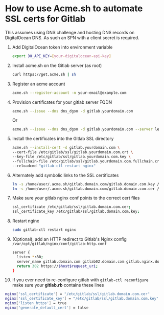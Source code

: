 # How to use Acme.sh to automate SSL certs for Gitlab

This assumes using DNS challenge and hosting DNS records on DigitalOcean DNS. As such an SPN with a client secret is required.

1. Add DigitalOcean token into environment variable
   ```bash
   export DO_API_KEY=[your-digitalocean-api-key]
   ```
   
2. Install acme.sh on the Gitlab server (as root)
   ```bash
   curl https://get.acme.sh | sh
   ```

3. Register an acme account
   ```bash
   acme.sh --register-account -m your-email@example.com
   ```

4. Provision certificates for your gitlab server FQDN
   ```bash
   acme.sh --issue --dns dns_dgon -d gitlab.yourdomain.com
   ```
   Or
   ```bash
   acme.sh --issue --dns dns_dgon -d gitlab.yourdomain.com --server letsencrypt
   ```


5. Install the certificates into the Gitlab SSL directory
   ```bash
   acme.sh --install-cert -d gitlab.yourdomain.com \
   --cert-file /etc/gitlab/ssl/gitlab.yourdomain.com.crt \
   --key-file /etc/gitlab/ssl/gitlab.yourdomain.com.key \
   --fullchain-file /etc/gitlab/ssl/gitlab.yourdomain.com.fullchain.crt \
   --reloadcmd "gitlab-ctl restart nginx"
   ```

6. Alternately add symbolic links to the SSL certificates
   ```bash
   ln -s /home/user/.acme.sh/gitlab.domain.com/gitlab.domain.com.key /etc/gitlab/ssl/gitlab.domain.com.key
   ln -s /home/user/.acme.sh/gitlab.domain.com/gitlab.domain.com.cer /etc/gitlab/ssl/gitlab.domain.com.cer
   ```

7. Make sure your gitlab nginx conf points to the correct cert files
   ```bash
   ssl_certificate /etc/gitlab/ssl/gitlab.domain.com.cer;
   ssl_certificate_key /etc/gitlab/ssl/gitlab.domain.com.key;
   ```

8. Restart nginx
   ```bash
   sudo gitlab-ctl restart nginx
   ```

9. (Optional), add an HTTP redirect to Gitlab's Nginx config `/var/opt/gitlab/nginx/conf/gitlab-http.conf`
   ```bash
   server {
     listen *:80;
     server_name gitlab.domain.com gitlab02.domain.com gitlab.nginx.domain.com gitlab02.nginx.domain.com;
     return 302 https://$host$request_uri;
   }
   ```

10. If you ever need to re-configure gitlab with `gitlab-ctl reconfigure` make sure your **gitlab.rb** contains these lines
```bash
nginx['ssl_certificate'] = "/etc/gitlab/ssl/gitlab.domain.com.cer"
nginx['ssl_certificate_key'] = "/etc/gitlab/ssl/gitlab.domain.com.key"
nginx['listen_https'] = true
nginx['generate_default_cert'] = false
```

